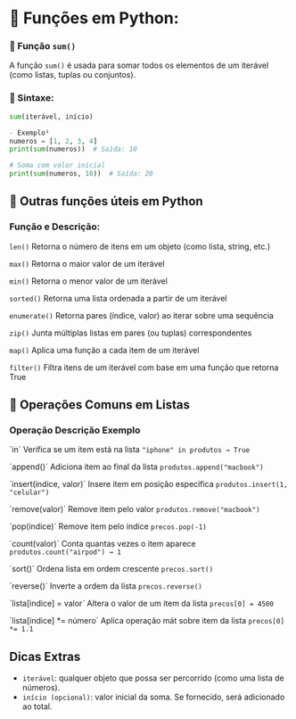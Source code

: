 # 📘 Funções em Python:

### 🧮 Função `sum()`

A função `sum()` é usada para somar todos os elementos de um iterável (como listas, tuplas ou conjuntos).

### 📌 Sintaxe:
```python
sum(iterável, início)

- Exemplo¹
numeros = [1, 2, 3, 4]
print(sum(numeros))  # Saída: 10

# Soma com valor inicial
print(sum(numeros, 10))  # Saída: 20
```

## 🔧 Outras funções úteis em Python

### **Função e Descrição:**

`len()`	        Retorna o número de itens em um objeto (como lista, string, etc.)

`max()`	        Retorna o maior valor de um iterável

`min()`	        Retorna o menor valor de um iterável

`sorted()`	    Retorna uma lista ordenada a partir de um iterável

`enumerate()`   Retorna pares (índice, valor) ao iterar sobre uma sequência

`zip()`	        Junta múltiplas listas em pares (ou tuplas) correspondentes

`map()`	        Aplica uma função a cada item de um iterável

`filter()`	    Filtra itens de um iterável com base em uma função que retorna True



## 🧰 Operações Comuns em Listas

### **Operação	Descrição	Exemplo**

´in´	                    Verifica se um item está na lista       `"iphone" in produtos → True`

´append()´	                Adiciona item ao final da lista	        `produtos.append("macbook")`

´insert(indice, valor)´	    Insere item em posição específica	    `produtos.insert(1, "celular")`

´remove(valor)´         	Remove item pelo valor	                `produtos.remove("macbook")`

´pop(indice)´	            Remove item pelo índice	                `precos.pop(-1)`

´count(valor)´	            Conta quantas vezes o item aparece	    `produtos.count("airpod") → 1`

´sort()´	                Ordena lista em ordem crescente	        `precos.sort()`

´reverse()´	                Inverte a ordem da lista	            `precos.reverse()`

´lista[indice] = valor´	    Altera o valor de um item da lista	    `precos[0] = 4500`

´lista[indice] *= número´	Aplica operação mát sobre item da lista	`precos[0] *= 1.1`



## Dicas Extras

- `iterável`:  qualquer objeto que possa ser percorrido (como uma lista de números).
- `início (opcional)`: valor inicial da soma. Se fornecido, será adicionado ao total.


